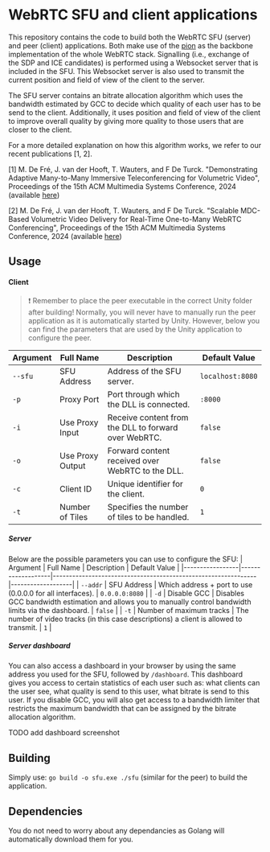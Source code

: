 # WebRTC SFU and client applications
This repository contains the code to build both the WebRTC SFU (server) and peer (client) applications. Both make use of the [pion](https://github.com/pion/webrtc) as the backbone implementation of the whole WebRTC stack. Signalling (i.e., exchange of the SDP and ICE candidates) is performed using a Websocket server that is included in the SFU. This Websocket server is also used to transmit the current position and field of view of the client to the server.

The SFU server contains an bitrate allocation algorithm which uses the bandwidth estimated by GCC to decide which quality of each user has to be send to the client. Additionally, it uses position and field of view of the client to improve overall quality by giving more quality to those users that are closer to the client.

For a more detailed explanation on how this algorithm works, we refer to our recent publications [1, 2].

[1] M. De Fré, J. van der Hooft, T. Wauters, and F De Turck. "Demonstrating Adaptive Many-to-Many Immersive Teleconferencing for Volumetric Video", Proceedings of the 15th ACM Multimedia Systems Conference, 2024 (available [here](https://backoffice.biblio.ugent.be/download/01HW2J0M02RWJSSFSGP8EEDQ1B/01HW2J41RKP8CXHFTR22D2ARNQ))

[2] M. De Fré, J. van der Hooft, T. Wauters, and F De Turck. "Scalable MDC-Based Volumetric Video Delivery for Real-Time One-to-Many WebRTC Conferencing", Proceedings of the 15th ACM Multimedia Systems Conference, 2024 (available [here](https://backoffice.biblio.ugent.be/download/01HW2J66EZD49XQD2P94JBXHKR/01HW2J8F937QNC36XHZEBRHE8K))

## Usage
#### Client
> ❗ Remember to place the peer executable in the correct Unity folder after building!
Normally, you will never have to manually run the peer application as it is automatically started by Unity. However, below you can find the parameters that are used by the Unity application to configure the peer. 

| Argument        | Full Name         | Description                                                   | Default Value     |
|-----------------|-------------------|---------------------------------------------------------------|-------------------|
| `--sfu`          | SFU Address       | Address of the SFU server.                                     | `localhost:8080`  |
| `-p`            | Proxy Port        | Port through which the DLL is connected.                       | `:8000`              |
| `-i`            | Use Proxy Input   | Receive content from the DLL to forward over WebRTC.           | `false`           |
| `-o`            | Use Proxy Output  | Forward content received over WebRTC to the DLL.               | `false`           |
| `-c`            | Client ID         | Unique identifier for the client.                              | `0`               |
| `-t`            | Number of Tiles   | Specifies the number of tiles to be handled.                   | `1`               |

##### Server
Below are the possible parameters you can use to configure the SFU:
| Argument        | Full Name         | Description                                                   | Default Value     |
|-----------------|-------------------|---------------------------------------------------------------|-------------------|
| `--addr`          | SFU Address       | Which address + port to use (0.0.0.0 for all interfaces).                                     | `0.0.0.0:8080`  |
| `-d`            | Disable GCC        | Disables GCC bandwidth estimation and allows you to manually control bandwidth limits via the dashboard.                       | `false`              |
| `-t`            | Number of maximum tracks    | The number of video tracks (in this case descriptions) a client is allowed to transmit.           | `1`           |
##### Server dashboard
You can also access a dashboard in your browser by using the same address you used for the SFU, followed by `/dashboard`. This dashboard gives you access to certain statistics of each user such as: what clients can the user see, what quality is send to this user, what bitrate is send to this user. If you disable GCC, you will also get access to a bandwidth limiter that restricts the maximum bandwidth that can be assigned by the bitrate allocation algorithm.

TODO add dashboard screenshot
## Building
Simply use: `go build -o sfu.exe ./sfu` (similar for the peer) to build the application.

## Dependencies
You do not need to worry about any dependancies as Golang will automatically download them for you.
